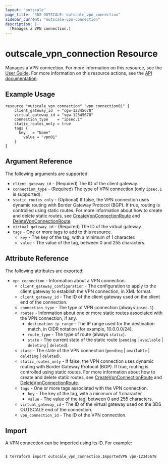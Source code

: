 ```yaml
---
layout: "outscale"
page_title: "3DS OUTSCALE: outscale_vpn_connection"
sidebar_current: "outscale-vpn-connection"
description: |-
  [Manages a VPN connection.]
---
```


# outscale_vpn_connection Resource

Manages a VPN connection.
For more information on this resource, see the [User Guide](https://wiki.outscale.net/display/EN/About+VPN+Connections).
For more information on this resource actions, see the [API documentation](https://docs.outscale.com/api#3ds-outscale-api-vpnconnection).

## Example Usage

```hcl
resource "outscale_vpn_connection" "vpn_connection01" {
	client_gateway_id  = "cgw-12345678"
	virtual_gateway_id = "vgw-12345678"
	connection_type    = "ipsec.1"
	static_routes_only = true
	tags {
	  key   = "Name"
		value = "vpn01"
	}
}
```

## Argument Reference

The following arguments are supported:

* `client_gateway_id` - (Required) The ID of the client gateway.
* `connection_type` - (Required) The type of VPN connection (only `ipsec.1` is supported).
* `static_routes_only` - (Optional) If false, the VPN connection uses dynamic routing with Border Gateway Protocol (BGP). If true, routing is controlled using static routes. For more information about how to create and delete static routes, see [CreateVpnConnectionRoute](https://docs.outscale.com/api#createvpnconnectionroute) and [DeleteVpnConnectionRoute](https://docs.outscale.com/api#deletevpnconnectionroute).
* `virtual_gateway_id` - (Required) The ID of the virtual gateway.
* `tags` - One or more tags to add to this resource.
  * `key` - The key of the tag, with a minimum of 1 character.
  * `value` - The value of the tag, between 0 and 255 characters.

## Attribute Reference

The following attributes are exported:

* `vpn_connection` - Information about a VPN connection.
  * `client_gateway_configuration` - The configuration to apply to the client gateway to establish the VPN connection, in XML format.
  * `client_gateway_id` - The ID of the client gateway used on the client end of the connection.
  * `connection_type` - The type of VPN connection (always `ipsec.1`).
  * `routes` - Information about one or more static routes associated with the VPN connection, if any.
      * `destination_ip_range` - The IP range used for the destination match, in CIDR notation (for example, 10.0.0.0/24).
      * `route_type` - The type of route (always `static`).
      * `state` - The current state of the static route (`pending` \| `available` \| `deleting` \| `deleted`).
  * `state` - The state of the VPN connection (`pending` \| `available` \| `deleting` \| `deleted`).
  * `static_routes_only` - If false, the VPN connection uses dynamic routing with Border Gateway Protocol (BGP). If true, routing is controlled using static routes. For more information about how to create and delete static routes, see [CreateVpnConnectionRoute](https://docs.outscale.com/api#createvpnconnectionroute) and [DeleteVpnConnectionRoute](https://docs.outscale.com/api#deletevpnconnectionroute).
  * `tags` - One or more tags associated with the VPN connection.
      * `key` - The key of the tag, with a minimum of 1 character.
      * `value` - The value of the tag, between 0 and 255 characters.
  * `virtual_gateway_id` - The ID of the virtual gateway used on the 3DS OUTSCALE end of the connection.
  * `vpn_connection_id` - The ID of the VPN connection.

## Import

A VPN connection can be imported using its ID. For example:

```

$ terraform import outscale_vpn_connection.ImportedVPN vpn-12345678

```